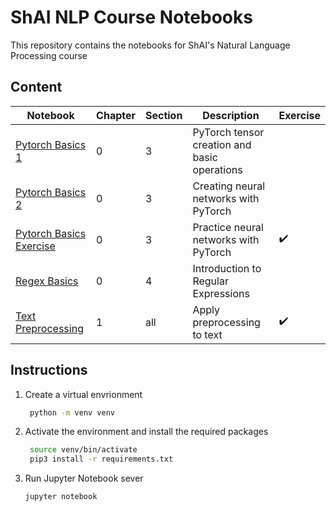 # ShAI NLP Course Notebooks

This repository contains the notebooks for ShAI's Natural Language Processing course

## Content
| Notebook                                                 | Chapter | Section | Description                                  | Exercise |
| -------------------------------------------------------- | ------- | ------- | -------------------------------------------- | -------- |
| [Pytorch Basics 1](PyTorch-Basics-1.ipynb)               | 0       | 3       | PyTorch tensor creation and basic operations |          |
| [Pytorch Basics 2](PyTorch-Basics-2.ipynb)               | 0       | 3       | Creating neural networks with PyTorch        |          |
| [Pytorch Basics Exercise](PyTorch-Basics-Exercise.ipynb) | 0       | 3       | Practice neural networks with PyTorch        | ✔️        |
| [Regex Basics](Regular-Expressions-Basics.ipynb)         | 0       | 4       | Introduction to Regular Expressions          |          |
| [Text Preprocessing](Text-Preprocessing.ipynb)           | 1       | all     | Apply preprocessing to text                  | ✔️        |


## Instructions

1. Create a virtual envrionment

   ```bash
	python -m venv venv
   ```

2. Activate the environment and install the required packages
   ```bash
	source venv/bin/activate
	pip3 install -r requirements.txt
   ```

3. Run Jupyter Notebook sever
	```bash
	jupyter notebook
	```
